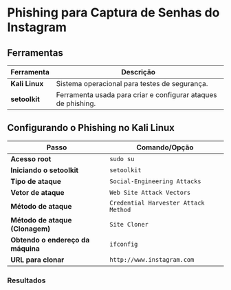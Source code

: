 # Phishing para Captura de Senhas do Instagram

## Ferramentas
| **Ferramenta** | **Descrição** |
|----------------|---------------|
| **Kali Linux** | Sistema operacional para testes de segurança. |
| **setoolkit**  | Ferramenta usada para criar e configurar ataques de phishing. |

## Configurando o Phishing no Kali Linux
| **Passo**                          | **Comando/Opção**                                        |
|-------------------------------------|----------------------------------------------------------|
| **Acesso root**                     | `sudo su`                                                |
| **Iniciando o setoolkit**           | `setoolkit`                                              |
| **Tipo de ataque**                  | `Social-Engineering Attacks`                             |
| **Vetor de ataque**                 | `Web Site Attack Vectors`                                |
| **Método de ataque**                | `Credential Harvester Attack Method`                     |
| **Método de ataque (Clonagem)**     | `Site Cloner`                                            |
| **Obtendo o endereço da máquina**   | `ifconfig`                                               |
| **URL para clonar**                 | `http://www.instagram.com`                                |

### Resultados
